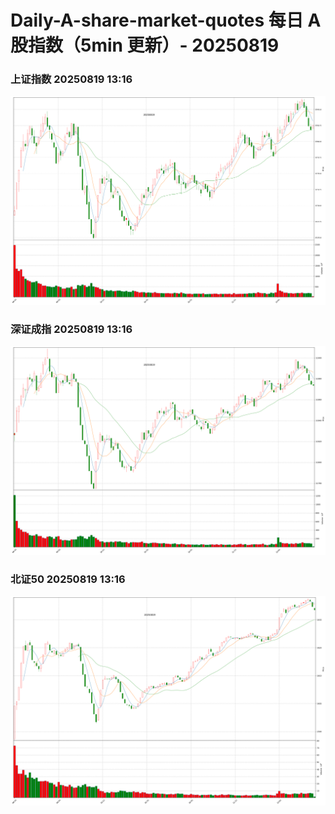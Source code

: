 
# Daily-A-share-market-quotes 每日 A 股指数（5min 更新）- 20250819

### 上证指数 20250819 13:16
![](./fig/2025/8/20250819-sh000001.png)

### 深证成指 20250819 13:16
![](./fig/2025/8/20250819-sz399001.png)

### 北证50 20250819 13:16
![](./fig/2025/8/20250819-bj899050.png)
